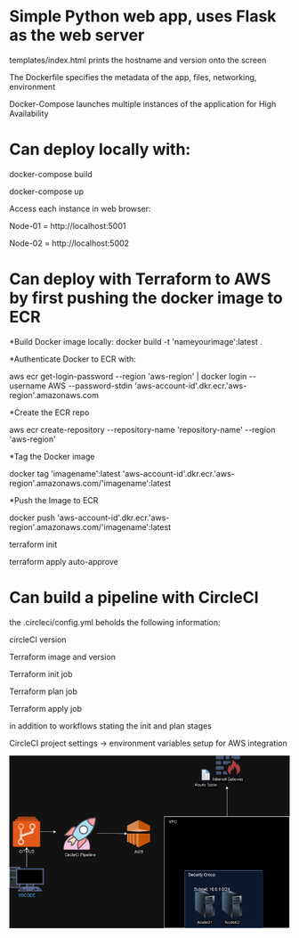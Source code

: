 # Simple Python web app, uses Flask as the web server  

templates/index.html prints the hostname and version onto the screen

The Dockerfile specifies the metadata of the app, files, networking, environment  

Docker-Compose launches multiple instances of the application for High Availability



# Can deploy locally with: 

docker-compose build

docker-compose up

Access each instance in web browser:

Node-01 = http://localhost:5001

Node-02 = http://localhost:5002


# Can deploy with Terraform to AWS by first pushing the docker image to ECR

*Build Docker image locally:
docker build -t 'nameyourimage':latest .


*Authenticate Docker to ECR with:

aws ecr get-login-password --region 'aws-region' | docker login --username AWS --password-stdin 'aws-account-id'.dkr.ecr.'aws-region'.amazonaws.com

*Create the ECR repo

aws ecr create-repository --repository-name 'repository-name' --region 'aws-region'

*Tag the Docker image

docker tag 'imagename':latest 'aws-account-id'.dkr.ecr.'aws-region'.amazonaws.com/'imagename':latest

*Push the Image to ECR

docker push 'aws-account-id'.dkr.ecr.'aws-region'.amazonaws.com/'imagename':latest

terraform init

terraform apply auto-approve


# Can build a pipeline with CircleCI 

the .circleci/config.yml beholds the following information:

circleCI version

Terraform image and version

Terraform init job

Terraform plan job 

Terraform apply job 

in addition to workflows stating the init and plan stages

CircleCI project settings -> environment variables setup for AWS integration


![alt text](https://github.com/BekeAtGithub/flaskEC2/blob/master/FlaskEC2.drawio.png)
